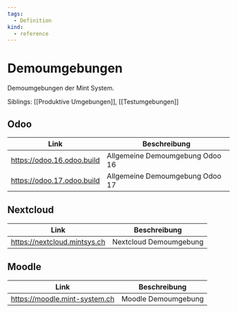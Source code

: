 ```yaml
---
tags:
  - Definition
kind:
  - reference
---
```

# Demoumgebungen

Demoumgebungen der Mint System.

Siblings: [[Produktive Umgebungen]], [[Testumgebungen]]

## Odoo

| Link                       | Beschreibung                    |
| -------------------------- | ------------------------------- |
| https://odoo.16.odoo.build | Allgemeine Demoumgebung Odoo 16 |
| https://odoo.17.odoo.build | Allgemeine Demoumgebung Odoo 17 |


## Nextcloud

| Link                         | Beschreibung           |
| ---------------------------- | ---------------------- |
| https://nextcloud.mintsys.ch | Nextcloud Demoumgebung |

## Moodle

| Link                          | Beschreibung        |
| ----------------------------- | ------------------- |
| https://moodle.mint-system.ch | Moodle Demoumgebung |
